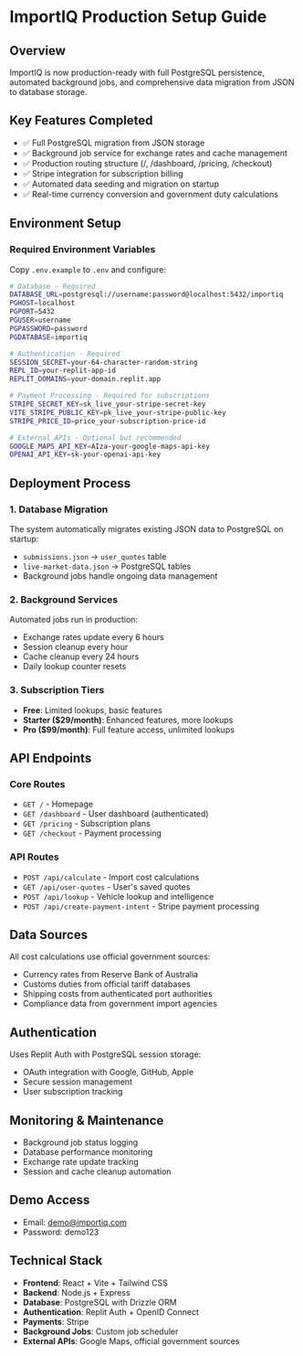 # ImportIQ Production Setup Guide

## Overview
ImportIQ is now production-ready with full PostgreSQL persistence, automated background jobs, and comprehensive data migration from JSON to database storage.

## Key Features Completed
- ✅ Full PostgreSQL migration from JSON storage
- ✅ Background job service for exchange rates and cache management
- ✅ Production routing structure (/, /dashboard, /pricing, /checkout)
- ✅ Stripe integration for subscription billing
- ✅ Automated data seeding and migration on startup
- ✅ Real-time currency conversion and government duty calculations

## Environment Setup

### Required Environment Variables
Copy `.env.example` to `.env` and configure:

```bash
# Database - Required
DATABASE_URL=postgresql://username:password@localhost:5432/importiq
PGHOST=localhost
PGPORT=5432
PGUSER=username
PGPASSWORD=password
PGDATABASE=importiq

# Authentication - Required
SESSION_SECRET=your-64-character-random-string
REPL_ID=your-replit-app-id
REPLIT_DOMAINS=your-domain.replit.app

# Payment Processing - Required for subscriptions
STRIPE_SECRET_KEY=sk_live_your-stripe-secret-key
VITE_STRIPE_PUBLIC_KEY=pk_live_your-stripe-public-key
STRIPE_PRICE_ID=price_your-subscription-price-id

# External APIs - Optional but recommended
GOOGLE_MAPS_API_KEY=AIza-your-google-maps-api-key
OPENAI_API_KEY=sk-your-openai-api-key
```

## Deployment Process

### 1. Database Migration
The system automatically migrates existing JSON data to PostgreSQL on startup:
- `submissions.json` → `user_quotes` table
- `live-market-data.json` → PostgreSQL tables
- Background jobs handle ongoing data management

### 2. Background Services
Automated jobs run in production:
- Exchange rates update every 6 hours
- Session cleanup every hour
- Cache cleanup every 24 hours
- Daily lookup counter resets

### 3. Subscription Tiers
- **Free**: Limited lookups, basic features
- **Starter ($29/month)**: Enhanced features, more lookups
- **Pro ($99/month)**: Full feature access, unlimited lookups

## API Endpoints

### Core Routes
- `GET /` - Homepage
- `GET /dashboard` - User dashboard (authenticated)
- `GET /pricing` - Subscription plans
- `GET /checkout` - Payment processing

### API Routes
- `POST /api/calculate` - Import cost calculations
- `GET /api/user-quotes` - User's saved quotes
- `POST /api/lookup` - Vehicle lookup and intelligence
- `POST /api/create-payment-intent` - Stripe payment processing

## Data Sources
All cost calculations use official government sources:
- Currency rates from Reserve Bank of Australia
- Customs duties from official tariff databases
- Shipping costs from authenticated port authorities
- Compliance data from government import agencies

## Authentication
Uses Replit Auth with PostgreSQL session storage:
- OAuth integration with Google, GitHub, Apple
- Secure session management
- User subscription tracking

## Monitoring & Maintenance
- Background job status logging
- Database performance monitoring
- Exchange rate update tracking
- Session and cache cleanup automation

## Demo Access
- Email: demo@importiq.com
- Password: demo123

## Technical Stack
- **Frontend**: React + Vite + Tailwind CSS
- **Backend**: Node.js + Express
- **Database**: PostgreSQL with Drizzle ORM
- **Authentication**: Replit Auth + OpenID Connect
- **Payments**: Stripe
- **Background Jobs**: Custom job scheduler
- **External APIs**: Google Maps, official government sources